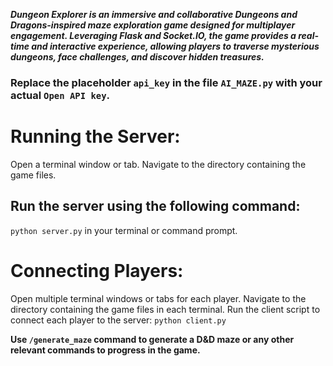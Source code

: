***Dungeon Explorer is an immersive and collaborative Dungeons and Dragons-inspired maze exploration game designed for multiplayer engagement. Leveraging Flask and Socket.IO, the game provides a real-time and interactive experience, allowing players to traverse mysterious dungeons, face challenges, and discover hidden treasures.***
### Replace the placeholder ```api_key``` in the file ```AI_MAZE.py``` with your actual ```Open API key```.

# Running the Server:
Open a terminal window or tab.
Navigate to the directory containing the game files.
## Run the server using the following command:
```python server.py``` in your terminal or command prompt.


# Connecting Players:
Open multiple terminal windows or tabs for each player.
Navigate to the directory containing the game files in each terminal.
Run the client script to connect each player to the server:
```python client.py```


**Use ```/generate_maze``` command to generate a D&D maze or any other relevant commands to progress in the game.**
